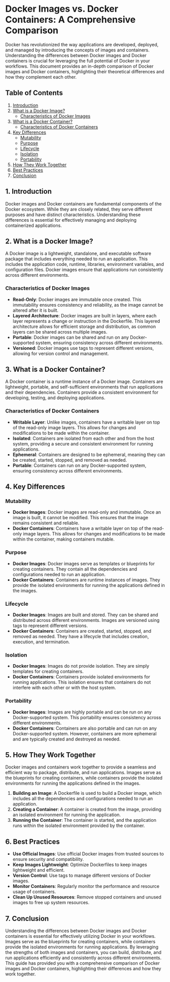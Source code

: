 # Docker Images vs. Docker Containers: A Comprehensive Comparison

Docker has revolutionized the way applications are developed, deployed, and managed by introducing the concepts of images and containers. Understanding the differences between Docker images and Docker containers is crucial for leveraging the full potential of Docker in your workflows. This document provides an in-depth comparison of Docker images and Docker containers, highlighting their theoretical differences and how they complement each other.

## Table of Contents
1. [Introduction](#introduction)
2. [What is a Docker Image?](#what-is-a-docker-image)
   - [Characteristics of Docker Images](#characteristics-of-docker-images)
3. [What is a Docker Container?](#what-is-a-docker-container)
   - [Characteristics of Docker Containers](#characteristics-of-docker-containers)
4. [Key Differences](#key-differences)
   - [Mutability](#mutability)
   - [Purpose](#purpose)
   - [Lifecycle](#lifecycle)
   - [Isolation](#isolation)
   - [Portability](#portability)
5. [How They Work Together](#how-they-work-together)
6. [Best Practices](#best-practices)
7. [Conclusion](#conclusion)

## 1. Introduction

Docker images and Docker containers are fundamental components of the Docker ecosystem. While they are closely related, they serve different purposes and have distinct characteristics. Understanding these differences is essential for effectively managing and deploying containerized applications.

## 2. What is a Docker Image?

A Docker image is a lightweight, standalone, and executable software package that includes everything needed to run an application. This includes the application code, runtime, libraries, environment variables, and configuration files. Docker images ensure that applications run consistently across different environments.

### Characteristics of Docker Images

- **Read-Only**: Docker images are immutable once created. This immutability ensures consistency and reliability, as the image cannot be altered after it is built.
- **Layered Architecture**: Docker images are built in layers, where each layer represents a change or instruction in the Dockerfile. This layered architecture allows for efficient storage and distribution, as common layers can be shared across multiple images.
- **Portable**: Docker images can be shared and run on any Docker-supported system, ensuring consistency across different environments.
- **Versioned**: Docker images use tags to represent different versions, allowing for version control and management.

## 3. What is a Docker Container?

A Docker container is a runtime instance of a Docker image. Containers are lightweight, portable, and self-sufficient environments that run applications and their dependencies. Containers provide a consistent environment for developing, testing, and deploying applications.

### Characteristics of Docker Containers

- **Writable Layer**: Unlike images, containers have a writable layer on top of the read-only image layers. This allows for changes and modifications to be made within the container.
- **Isolated**: Containers are isolated from each other and from the host system, providing a secure and consistent environment for running applications.
- **Ephemeral**: Containers are designed to be ephemeral, meaning they can be created, started, stopped, and removed as needed.
- **Portable**: Containers can run on any Docker-supported system, ensuring consistency across different environments.

## 4. Key Differences

### Mutability

- **Docker Images**: Docker images are read-only and immutable. Once an image is built, it cannot be modified. This ensures that the image remains consistent and reliable.
- **Docker Containers**: Containers have a writable layer on top of the read-only image layers. This allows for changes and modifications to be made within the container, making containers mutable.

### Purpose

- **Docker Images**: Docker images serve as templates or blueprints for creating containers. They contain all the dependencies and configurations needed to run an application.
- **Docker Containers**: Containers are runtime instances of images. They provide the isolated environments for running the applications defined in the images.

### Lifecycle

- **Docker Images**: Images are built and stored. They can be shared and distributed across different environments. Images are versioned using tags to represent different versions.
- **Docker Containers**: Containers are created, started, stopped, and removed as needed. They have a lifecycle that includes creation, execution, and termination.

### Isolation

- **Docker Images**: Images do not provide isolation. They are simply templates for creating containers.
- **Docker Containers**: Containers provide isolated environments for running applications. This isolation ensures that containers do not interfere with each other or with the host system.

### Portability

- **Docker Images**: Images are highly portable and can be run on any Docker-supported system. This portability ensures consistency across different environments.
- **Docker Containers**: Containers are also portable and can run on any Docker-supported system. However, containers are more ephemeral and are typically created and destroyed as needed.

## 5. How They Work Together

Docker images and containers work together to provide a seamless and efficient way to package, distribute, and run applications. Images serve as the blueprints for creating containers, while containers provide the isolated environments for running the applications defined in the images.

1. **Building an Image**: A Dockerfile is used to build a Docker image, which includes all the dependencies and configurations needed to run an application.
2. **Creating a Container**: A container is created from the image, providing an isolated environment for running the application.
3. **Running the Container**: The container is started, and the application runs within the isolated environment provided by the container.

## 6. Best Practices

- **Use Official Images**: Use official Docker images from trusted sources to ensure security and compatibility.
- **Keep Images Lightweight**: Optimize Dockerfiles to keep images lightweight and efficient.
- **Version Control**: Use tags to manage different versions of Docker images.
- **Monitor Containers**: Regularly monitor the performance and resource usage of containers.
- **Clean Up Unused Resources**: Remove stopped containers and unused images to free up system resources.

## 7. Conclusion

Understanding the differences between Docker images and Docker containers is essential for effectively utilizing Docker in your workflows. Images serve as the blueprints for creating containers, while containers provide the isolated environments for running applications. By leveraging the strengths of both images and containers, you can build, distribute, and run applications efficiently and consistently across different environments. This guide has provided you with a comprehensive comparison of Docker images and Docker containers, highlighting their differences and how they work together.
